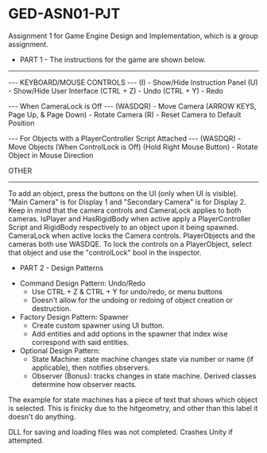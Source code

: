 # GED-ASN01-PJT
Assignment 1 for Game Engine Design and Implementation, which is a group assignment.

- PART 1 -
The instructions for the game are shown below.
*********************
--- KEYBOARD/MOUSE CONTROLS ---
(I) - Show/Hide Instruction Panel
(U) - Show/Hide User Interface
(CTRL + Z) - Undo
(CTRL + Y) - Redo

--- When CameraLock is Off ---
(WASDQR) - Move Camera
(ARROW KEYS, Page Up, & Page Down) - Rotate Camera
(R) - Reset Camera to Default Position

--- For Objects with a PlayerController Script Attached ---
(WASDQR) - Move Objects (When ControlLock is Off)
(Hold Right Mouse Button) - Rotate Object in Mouse Direction

OTHER
*********************************
To add an object, press the buttons on the UI (only when UI is visible).
"Main Camera" is for Display 1 and "Secondary Camera" is for Display 2. Keep in mind that the camera controls and CameraLock applies to both cameras.
IsPlayer and HasRigidBody when active apply a PlayerController Script and RigidBody respectively to an object upon it being spawned.
CameraLock when active locks the Camera controls. PlayerObjects and the cameras both use WASDQE.
To lock the controls on a PlayerObject, select that object and use the "controlLock" bool in the inspector.


- PART 2 -
Design Patterns
* Command Design Pattern: Undo/Redo
	- Use CTRL + Z & CTRL + Y for undo/redo, or menu buttons
	- Doesn't allow for the undoing or redoing of object creation or destruction.
* Factory Design Pattern: Spawner
	- Create custom spawner using UI button.
	- Add entities and add options in the spawner that index wise correspond with said entities.
* Optional Design Pattern:
	- State Machine: state machine changes state via number or name (if applicable), then notifies observers.
	- Observer (Bonus): tracks changes in state machine. Derived classes determine how observer reacts.

The example for state machines has a piece of text that shows which object is selected.
This is finicky due to the hitgeometry, and other than this label it doesn't do anything.

DLL for saving and loading files was not completed. Crashes Unity if attempted.